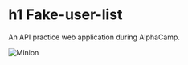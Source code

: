 # h1 Fake-user-list
An API practice web application during AlphaCamp.

![Minion](https://assets-lighthouse.s3.amazonaws.com/uploads/answer/cover/124370/___2019-12-01___3.47.12.png)